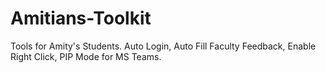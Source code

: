# Amitians-Toolkit
 Tools for Amity's Students. Auto Login, Auto Fill Faculty Feedback, Enable Right Click, PIP Mode for MS Teams.
